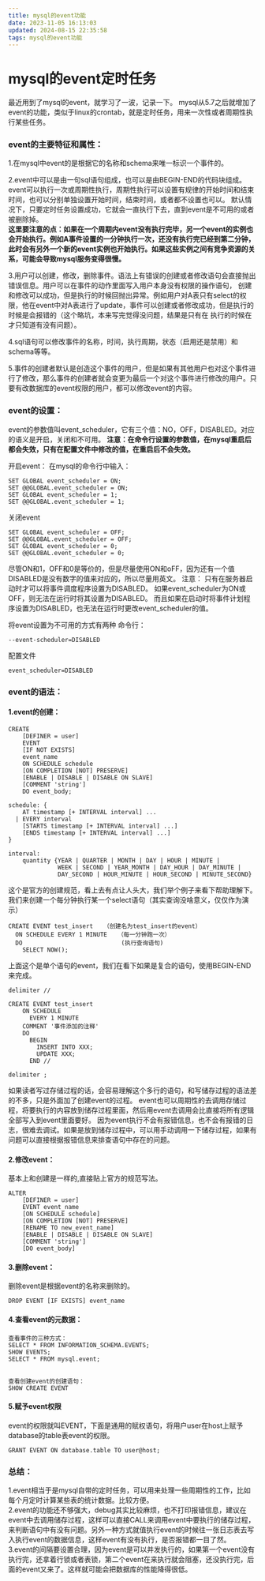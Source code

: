 ```yaml
---
title: mysql的event功能
date: 2023-11-05 16:13:03
updated: 2024-08-15 22:35:58
tags: mysql的event功能
---
```

# mysql的event定时任务


最近用到了mysql的event，就学习了一波，记录一下。
mysql从5.7之后就增加了event的功能，类似于linux的crontab，就是定时任务，用来一次性或者周期性执行某些任务。

### event的主要特征和属性：
1.在mysql中event的是根据它的名称和schema来唯一标识一个事件的。  

2.event中可以是由一句sql语句组成，也可以是由BEGIN-END的代码块组成。event可以执行一次或周期性执行，周期性执行可以设置有规律的开始时间和结束时间，也可以分别单独设置开始时间，结束时间，或者都不设置也可以。
默认情况下，只要定时任务设置成功，它就会一直执行下去，直到event是不可用的或者被删除掉。  
**这里要注意的点：如果在一个周期内event没有执行完毕，另一个event的实例也会开始执行。例如A事件设置的一分钟执行一次，还没有执行完已经到第二分钟，此时会有另外一个新的event实例也开始执行。如果这些实例之间有竞争资源的关系，可能会导致mysql服务变得很慢。**    

3.用户可以创建，修改，删除事件。语法上有错误的创建或者修改语句会直接抛出错误信息。用户可以在事件的动作里面写入用户本身没有权限的操作语句，
创建和修改可以成功，但是执行的时候回抛出异常。例如用户对A表只有select的权限，他在event中对A表进行了update，事件可以创建或者修改成功，但是执行的时候是会报错的（这个略坑，本来写完觉得没问题，结果是只有在
执行的时候在才只知道有没有问题）。  

4.sql语句可以修改事件的名称，时间，执行周期，状态（启用还是禁用）和schema等等。  

5.事件的创建者默认是创造这个事件的用户，但是如果有其他用户也对这个事件进行了修改，那么事件的创建者就会变更为最后一个对这个事件进行修改的用户。只要有改数据库的event权限的用户，都可以修改event的内容。  

### event的设置：
event的参数值叫event_scheduler，它有三个值：NO，OFF，DISABLED。对应的语义是开启，关闭和不可用。
**注意：在命令行设置的参数值，在mysql重启后都会失效，只有在配置文件中修改的值，在重启后不会失效。**

开启event：
在mysql的命令行中输入：
```
SET GLOBAL event_scheduler = ON;
SET @@GLOBAL.event_scheduler = ON;
SET GLOBAL event_scheduler = 1;
SET @@GLOBAL.event_scheduler = 1;
```


关闭event
```
SET GLOBAL event_scheduler = OFF;
SET @@GLOBAL.event_scheduler = OFF;
SET GLOBAL event_scheduler = 0;
SET @@GLOBAL.event_scheduler = 0;
```

尽管ON和1，OFF和0是等价的，但是尽量使用ON和oFF，因为还有一个值DISABLED是没有数字的值来对应的，所以尽量用英文。
注意：
只有在服务器启动时才可以将事件调度程序设置为DISABLED。
如果event_scheduler为ON或OFF，则无法在运行时将其设置为DISABLED。
而且如果在启动时将事件计划程序设置为DISABLED，也无法在运行时更改event_scheduler的值。


将event设置为不可用的方式有两种
命令行：
```
--event-scheduler=DISABLED
```

配置文件
```
event_scheduler=DISABLED
```


### event的语法：
#### 1.event的创建：
```
CREATE
    [DEFINER = user]
    EVENT
    [IF NOT EXISTS]
    event_name
    ON SCHEDULE schedule
    [ON COMPLETION [NOT] PRESERVE]
    [ENABLE | DISABLE | DISABLE ON SLAVE]
    [COMMENT 'string']
    DO event_body;

schedule: {
    AT timestamp [+ INTERVAL interval] ...
  | EVERY interval
    [STARTS timestamp [+ INTERVAL interval] ...]
    [ENDS timestamp [+ INTERVAL interval] ...]
}

interval:
    quantity {YEAR | QUARTER | MONTH | DAY | HOUR | MINUTE |
              WEEK | SECOND | YEAR_MONTH | DAY_HOUR | DAY_MINUTE |
              DAY_SECOND | HOUR_MINUTE | HOUR_SECOND | MINUTE_SECOND}
```

这个是官方的创建规范，看上去有点让人头大，我们举个例子来看下帮助理解下。
我们来创建一个每分钟执行某一个select语句（其实查询没啥意义，仅仅作为演示）
```
CREATE EVENT test_insert   （创建名为test_insert的event）
  ON SCHEDULE EVERY 1 MINUTE   （每一分钟跑一次）
  DO                            (执行查询语句)
    SELECT NOW();
```
上面这个是单个语句的event，我们在看下如果是复合的语句，使用BEGIN-END来完成。

```
delimiter //

CREATE EVENT test_insert
    ON SCHEDULE
      EVERY 1 MINUTE
    COMMENT '事件添加的注释'
    DO
      BEGIN
        INSERT INTO XXX;
        UPDATE XXX;
      END //

delimiter ;
```
如果读者写过存储过程的话，会容易理解这个多行的语句，和写储存过程的语法差的不多，只是外面加了创建event的过程。
event也可以周期性的去调用存储过程，将要执行的内容放到储存过程里面，然后用event去调用会比直接将所有逻辑全部写入到event里面要好。
因为event执行不会有报错信息，也不会有报错的日志，很难去调试。如果是放到储存过程中，可以用手动调用一下储存过程，如果有问题可以直接根据报错信息来排查语句中存在的问题。


#### 2.修改event：
基本上和创建是一样的,直接贴上官方的规范写法。
```
ALTER
    [DEFINER = user]
    EVENT event_name
    [ON SCHEDULE schedule]
    [ON COMPLETION [NOT] PRESERVE]
    [RENAME TO new_event_name]
    [ENABLE | DISABLE | DISABLE ON SLAVE]
    [COMMENT 'string']
    [DO event_body]
```

#### 3.删除event：
删除event是根据event的名称来删除的。
```
DROP EVENT [IF EXISTS] event_name
```


#### 4.查看event的元数据：
```
查看事件的三种方式：
SELECT * FROM INFORMATION_SCHEMA.EVENTS;
SHOW EVENTS;
SELECT * FROM mysql.event;


查看创建event的创建语句：
SHOW CREATE EVENT
```

#### 5.赋予event权限
event的权限就叫EVENT，下面是通用的赋权语句，将用户user在host上赋予database的table表event的权限。
```
GRANT EVENT ON database.table TO user@host;
```


### 总结：
1.event相当于是mysql自带的定时任务，可以用来处理一些周期性的工作，比如每个月定时计算某些表的统计数据。比较方便。  
2.event的功能还不够强大，debug其实比较麻烦，也不打印报错信息，建议在event中去调用储存过程，这样可以直接CALL来调用event中要执行的储存过程，来判断语句中有没有问题。另外一种方式就值执行event的时候往一张日志表去写入执行event的数据信息，这样event有没有执行，是否报错都一目了然。  
3.event的间隔要设置合理，因为event是可以并发执行的，如果第一个event没有执行完，还拿着行锁或者表锁，第二个event在来执行就会阻塞，还没执行完，后面的event又来了。这样就可能会把数据库的性能降得很低。
